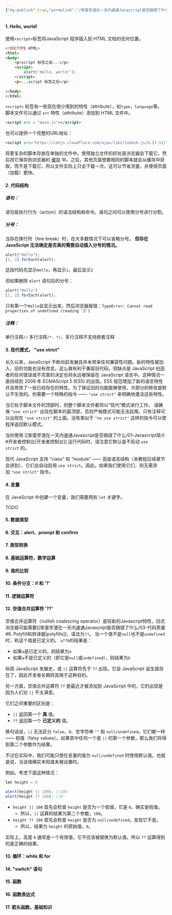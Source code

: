 ```yaml
---
{"dg-publish":true,"permalink":"/笨蛋学渣在一天内速通Javascript是否搞错了什么/02-Javascript 基础知识/"}
---
```


#### 1. Hello, world!

使用`<script>`标签将JavaScript 程序插入到 HTML 文档的任何位置。
```html
<!DOCTYPE HTML>
<html>
<body>
	<p>script 标签之前...</p>
	<script>
		alert('Hello, world!');
	</script>
	<p>...script 标签之后</p>
	
</body>
</html>
```

`<script>` 标签有一些现在很少用到的特性（attribute），如`type`，`language`等。
脚本文件可以通过 `src` 特性（attribute）添加到 HTML 文件中。
``` html
<script src = "main.js"></script>
```
也可以提供一个完整的URL地址：
```html
<script src="https://cdnjs.cloudflare.com/ajax/libs/lodash.js/4.17.11/lodash.js"></script>
```

将更复杂的脚本存放在单独的文件中。使用独立文件的好处是浏览器会下载它，然后将它保存到浏览器的 [缓存](https://en.wikipedia.org/wiki/Web_cache) 中。之后，其他页面想要相同的脚本就会从缓存中获取，而不是下载它。所以文件实际上只会下载一次。这可以节省流量，并使得页面（加载）更快。

#### 2. 代码结构
##### 语句：
语句是执行行为（action）的语法结构和命令。语句之间可以使用分号进行分割。

##### 分号：
当存在换行符（line break）时，在大多数情况下可以省略分号。
**但存在 JavaScript 无法确定是否真的需要自动插入分号的情况。**

``` js
alert("Hello");
[1, 2].forEach(alert);
```
这段代码先显示`Hello`，再显示`1`，最后显示`2`

但如果删除 `alert` 语句后的分号：
``` js
alert("Hello")
[1, 2].forEach(alert);
```
只有第一个`Hello`会显示出来，然后浏览器报错：`TypeError: Cannot read properties of undefined (reading '2')`

##### 注释：
单行注释`//`
多行注释`/*. */`，多行注释不支持嵌套注释

#### 3. 现代模式， "use strict"

长久以来，JavaScript 不断向前发展且并未带来任何兼容性问题。新的特性被加入，旧的功能也没有改变。这么做有利于兼容旧代码，但缺点是 JavaScript 创造者的任何错误或不完善的决定也将永远被保留在 JavaScript 语言中。这种情况一直持续到 2009 年 ECMAScript 5 (ES5) 的出现。ES5 规范增加了新的语言特性并且修改了一些已经存在的特性。为了保证旧的功能能够使用，大部分的修改是默认不生效的。你需要一个特殊的指令 —— `"use strict"` 来明确地激活这些特性。

当它处于脚本文件的顶部时，则整个脚本文件都将以“现代”模式进行工作。
请确保 `"use strict"` 出现在脚本的最顶部，否则严格模式可能无法启用。只有注释可以出现在 `"use strict"` 的上面。没有类似于 `"no use strict"` 这样的指令可以使程序返回默认模式。

当你使用 [[笨蛋学渣在一天内速通Javascript是否搞错了什么/01-Javascript简介#开发者控制台\|开发者控制台]] 运行代码时，请注意它默认是不启动 `use strict` 的。

现代 JavaScript 支持 “class” 和 “module” —— 高级语言结构（本教程后续章节会讲到），它们会自动启用 `use strict`。因此，如果我们使用它们，则无需添加 `"use strict"` 指令。

#### 4. 变量

在 JavaScript 中创建一个变量，我们需要用到 `let` 关键字。

TODO

#### 5. 数据类型

#### 6. 交互：alert、prompt 和 confirm
#### 7. 类型转换
#### 8. 基础运算符，数学运算
#### 9. 值的比较
#### 10. 条件分支：if 和 '?'
#### 11. 逻辑运算符
#### 12. 空值合并运算符 '??'
空值合并运算符（nullish coalescing operator）是较新的Javascript特性，旧式浏览器可能需要[[笨蛋学渣在一天内速通Javascript是否搞错了什么/03-代码质量#6. Polyfill和转译器\|polyfills]]，语法为`??`。
当一个值不是`null`也不是`undefined`时，称这个值是已定义的。
`a??b`的结果是：
- 如果`a`是已定义的，则结果为`a`
- 如果`a`不是已定义的（即它是`null`或`undefined`），则结果为`b`

纵观 JavaScript 发展史，或 `||` 运算符先于 `??` 出现。它自 JavaScript 诞生就存在了，因此开发者长期将其用于这种目的。

另一方面，空值合并运算符 `??` 是最近才被添加到 JavaScript 中的，它的出现是因为人们对 `||` 不太满意。

它们之间重要的区别是：

- `||` 返回第一个 **真** 值。
- `??` 返回第一个 **已定义的** 值。

换句话说，`||` 无法区分 `false`、`0`、空字符串 `""` 和 `null/undefined`。它们都一样 —— 假值（falsy values）。如果其中任何一个是 `||` 的第一个参数，那么我们将得到第二个参数作为结果。

不过在实际中，我们可能只想在变量的值为 `null/undefined` 时使用默认值。也就是说，当该值确实未知或未被设置时。

例如，考虑下面这种情况：
``` js
let height = 0

alert(height || 100); //100
alert(height ?? 100); //0
```
- `height || 100` 首先会检查 `height` 是否为一个假值，它是 `0`，确实是假值。
    - 所以，`||` 运算的结果为第二个参数，`100`。
- `height ?? 100` 首先会检查 `height` 是否为 `null/undefined`，发现它不是。
    - 所以，结果为 `height` 的原始值，`0`。

实际上，高度 `0` 通常是一个有效值，它不应该被替换为默认值。所以 `??` 运算得到的是正确的结果。

#### 13. 循环：while 和 for

#### 14. "switch" 语句
#### 15. 函数
#### 16. 函数表达式
#### 17. 箭头函数，基础知识